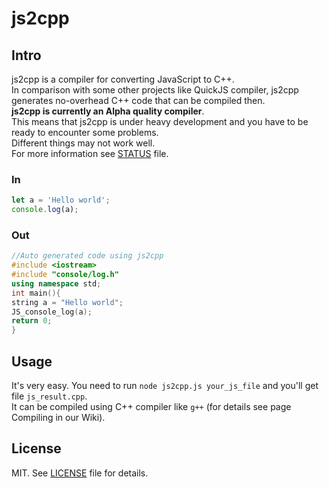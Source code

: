 # js2cpp

## Intro 

js2cpp is a compiler for converting JavaScript to C++.   
In comparison with some other projects like QuickJS compiler, js2cpp generates no-overhead C++ code that can be compiled then.  
**js2cpp is currently an Alpha quality compiler**.  
This means that js2cpp is under heavy development and you have to be ready to encounter some problems.   
Different things may not work well.  
For more information see [STATUS](https://github.com/nagayev/js2cpp/blob/master/STATUS) file.  

### In

```js
let a = 'Hello world';
console.log(a);
```

### Out
```cpp
//Auto generated code using js2cpp
#include <iostream>
#include "console/log.h"
using namespace std;
int main(){
string a = "Hello world";
JS_console_log(a);
return 0;
}

```

## Usage

It's very easy. You need to run `node js2cpp.js your_js_file` and you'll get file `js_result.cpp`.  
It can be compiled using C++ compiler like `g++` (for details see page Compiling in our Wiki).  

## License

MIT. See [LICENSE](https://github.com/nagayev/js2cpp/blob/master/LICENSE) file for details.
